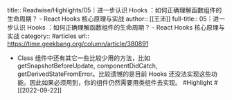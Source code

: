 title:: Readwise/Highlights/05｜进一步认识 Hooks ：如何正确理解函数组件的生命周期？ - React Hooks 核心原理与实战
author:: [[王沛]]
full-title:: 05｜进一步认识 Hooks ：如何正确理解函数组件的生命周期？ - React Hooks 核心原理与实战
category:: #articles
url:: https://time.geekbang.org/column/article/380891

- Class 组件中还有其它一些比较少用的方法，比如 getSnapshotBeforeUpdate, componentDidCatch, getDerivedStateFromError。比较遗憾的是目前 Hooks 还没法实现这些功能。因此如果必须用到，你的组件仍然需要用类组件去实现。 #Highlight #[[2022-09-22]]